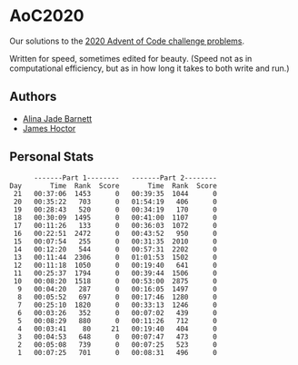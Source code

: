 # AoC2020

Our solutions to the [2020 Advent of Code challenge problems](https://adventofcode.com/2020).

Written for speed, sometimes edited for beauty. (Speed not as in computational efficiency, but as in how long it takes to both write and run.)

## Authors

* [Alina Jade Barnett](https://github.com/alinajadebarnett)
* [James Hoctor](https://github.com/JEHoctor)

## Personal Stats

```
      -------Part 1--------   -------Part 2--------
Day       Time  Rank  Score       Time  Rank  Score
 21   00:37:06  1453      0   00:39:35  1044      0
 20   00:35:22   703      0   01:54:19   406      0
 19   00:28:43   520      0   00:34:19   170      0
 18   00:30:09  1495      0   00:41:00  1107      0
 17   00:11:26   133      0   00:36:03  1072      0
 16   00:22:51  2472      0   00:43:52   950      0
 15   00:07:54   255      0   00:31:35  2010      0
 14   00:12:20   544      0   00:57:31  2202      0
 13   00:11:44  2306      0   01:01:53  1502      0
 12   00:11:18  1050      0   00:19:40   641      0
 11   00:25:37  1794      0   00:39:44  1506      0
 10   00:08:20  1518      0   00:53:00  2875      0
  9   00:04:20   287      0   00:16:05  1497      0
  8   00:05:52   697      0   00:17:46  1280      0
  7   00:25:10  1820      0   00:33:13  1246      0
  6   00:03:26   352      0   00:07:02   439      0
  5   00:08:29   880      0   00:11:26   712      0
  4   00:03:41    80     21   00:19:40   404      0
  3   00:04:53   648      0   00:07:47   473      0
  2   00:05:08   739      0   00:07:25   523      0
  1   00:07:25   701      0   00:08:31   496      0
  ```
